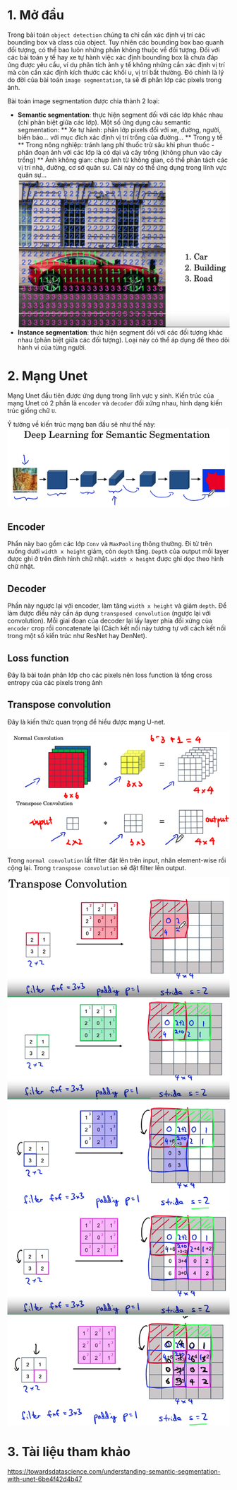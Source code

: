 
# 1. Mở đầu
Trong bài toán `object detection` chúng ta chỉ cần xác định vị trí các bounding box và class của object. Tuy nhiên các bounding box bao quanh đối tượng, có thể bao luôn những phần không thuộc về đối tượng. Đối với các bài toán y tế hay xe tự hành việc xác định bounding box là chưa đáp ứng được yêu cầu, ví dụ phân tích ảnh y tế không những cần xác định vị trí mà còn cần xác định kích thước các khối u, vị trí bất thường. Đó chính là lý do đời của bài toán `image segmentation`, ta sẽ đi phân lớp các pixels trong ảnh.

Bài toán image segmentation được chia thành 2 loại:
* **Semantic segmentation**: thực hiện segment đối với các lớp khác nhau (chỉ phân biệt giữa các lớp). Một số ứng dụng cảu semantic segmentation:
    ** Xe tự hành: phân lớp pixels đối với xe, đường, người, biển báo... với mục đích xác định vị trí trống của đường...
    ** Trong y tế
    ** Trong nông nghiệp: tránh lạng phí thuốc trừ sâu khi phun thuốc - phân đoạn ảnh với các lớp là cỏ dại và cây trồng (không phun vào cây trồng)
    ** Ảnh không gian: chụp ảnh từ không gian, có thể phân tách các vị trí nhà, đường, cơ sở quân sư. Cái này có thể ứng dụng trong lĩnh vực quân sự...
![25](images/AttentionMechanism/25.png)
* **Instance segmentation**: thưc hiện segment đối với các đối tượng khác nhau (phân biệt giữa các đối tượng). Loại này có thể áp dụng để theo dõi hành vi của từng người.

# 2. Mạng Unet
Mạng Unet đầu tiên được ứng dụng trong lĩnh vực y sinh. Kiến trúc của mạng Unet có 2 phần là `encoder` và `decoder` đối xứng nhau, hình dạng kiến trúc giống chữ `U`.

Ý tưởng về kiến trúc mạng ban đầu sẽ như thế này:
![26](images/AttentionMechanism/26.png)

## Encoder
Phần này bao gồm các lớp `Conv` và `MaxPooling` thông thường. Đi từ trên xuống dưới `width x height` giảm, còn `depth` tăng. `Depth` của output mỗi layer được ghi ở trên đỉnh hình chữ nhật. `width x height` được ghi dọc theo hình chữ nhật. 

## Decoder
Phần này ngược lại với encoder, làm tăng `width x height` và giảm `depth`. Để làm được điều này cần áp dụng `transposed convolution` (ngược lại với convolution). Mỗi giai đoạn của decoder lại lấy layer phía đối xứng của `encoder` crop rồi concatenate lại (Cách kết nối này tương tự với cách kết nối trong một số kiến trúc như ResNet hay DenNet).

## Loss function
Đây là bài toán phân lớp cho các pixels nên loss function là tổng cross entropy của các pixels trong ảnh

## Transpose convolution
Đây là kiến thức quan trọng để hiểu được mạng U-net. 

![27](images/AttentionMechanism/27.png)

Trong `normal convolution` lất filter đặt lên trên input, nhân element-wise rồi cộng lại. Trong `transpose convolution` sẽ đặt filter lên output.

![28](images/AttentionMechanism/28.png)
![29](images/AttentionMechanism/29.png)
![30](images/AttentionMechanism/30.png)
![31](images/AttentionMechanism/31.png)
![32](images/AttentionMechanism/32.png)
# 3. Tài liệu tham khảo
https://towardsdatascience.com/understanding-semantic-segmentation-with-unet-6be4f42d4b47


